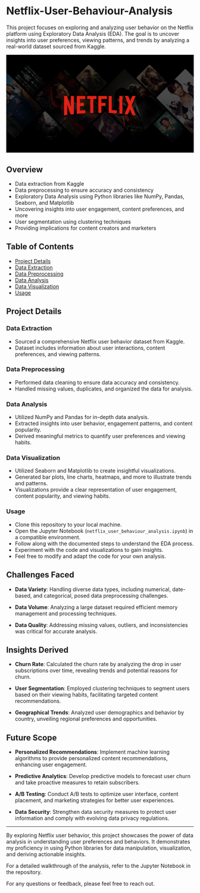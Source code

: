 # Netflix-User-Behaviour-Analysis
This project focuses on exploring and analyzing user behavior on the Netflix platform using Exploratory Data Analysis (EDA). 
The goal is to uncover insights into user preferences, viewing patterns, and trends by analyzing a real-world dataset sourced from Kaggle.

![alt text](https://github.com/mayurpaunikar7/Netflix-User-Behaviour-Analysis/blob/main/Images/gsmarena_001.jpg)

## Overview
* Data extraction from Kaggle
* Data preprocessing to ensure accuracy and consistency
* Exploratory Data Analysis using Python libraries like NumPy, Pandas, Seaborn, and Matplotlib
* Uncovering insights into user engagement, content preferences, and more
* User segmentation using clustering techniques
* Providing implications for content creators and marketers

## Table of Contents

- [Project Details](#project-details)
- [Data Extraction](#data-extraction)
- [Data Preprocessing](#data-preprocessing)
- [Data Analysis](#data-analysis)
- [Data Visualization](#data-visualization)
- [Usage](#usage)

## Project Details

### Data Extraction

- Sourced a comprehensive Netflix user behavior dataset from Kaggle.
- Dataset includes information about user interactions, content preferences, and viewing patterns.

### Data Preprocessing

- Performed data cleaning to ensure data accuracy and consistency.
- Handled missing values, duplicates, and organized the data for analysis.

### Data Analysis

- Utilized NumPy and Pandas for in-depth data analysis.
- Extracted insights into user behavior, engagement patterns, and content popularity.
- Derived meaningful metrics to quantify user preferences and viewing habits.

### Data Visualization

- Utilized Seaborn and Matplotlib to create insightful visualizations.
- Generated bar plots, line charts, heatmaps, and more to illustrate trends and patterns.
- Visualizations provide a clear representation of user engagement, content popularity, and viewing habits.
  
### Usage

- Clone this repository to your local machine.
- Open the Jupyter Notebook (`netflix_user_behaviour_analysis.ipynb`) in a compatible environment.
- Follow along with the documented steps to understand the EDA process.
- Experiment with the code and visualizations to gain insights.
- Feel free to modify and adapt the code for your own analysis.

## Challenges Faced

- **Data Variety**: Handling diverse data types, including numerical, date-based, and categorical, posed data preprocessing challenges.

- **Data Volume**: Analyzing a large dataset required efficient memory management and processing techniques.

- **Data Quality**: Addressing missing values, outliers, and inconsistencies was critical for accurate analysis.

## Insights Derived

- **Churn Rate**: Calculated the churn rate by analyzing the drop in user subscriptions over time, revealing trends and potential reasons for churn.

- **User Segmentation**: Employed clustering techniques to segment users based on their viewing habits, facilitating targeted content recommendations.

- **Geographical Trends**: Analyzed user demographics and behavior by country, unveiling regional preferences and opportunities.

## Future Scope

- **Personalized Recommendations**: Implement machine learning algorithms to provide personalized content recommendations, enhancing user engagement.

- **Predictive Analytics**: Develop predictive models to forecast user churn and take proactive measures to retain subscribers.

- **A/B Testing**: Conduct A/B tests to optimize user interface, content placement, and marketing strategies for better user experiences.

- **Data Security**: Strengthen data security measures to protect user information and comply with evolving data privacy regulations.
---

By exploring Netflix user behavior, this project showcases the power of data analysis in understanding user preferences and behaviors. It demonstrates my proficiency in using Python libraries for data manipulation, visualization, and deriving actionable insights.

For a detailed walkthrough of the analysis, refer to the Jupyter Notebook in the repository.

For any questions or feedback, please feel free to reach out.


 

    


